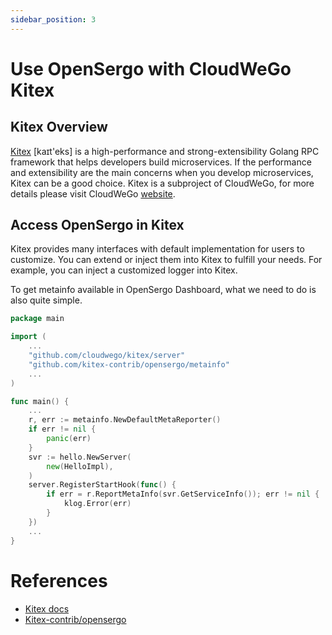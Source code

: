 ```yaml
---
sidebar_position: 3
---
```


# Use OpenSergo with CloudWeGo Kitex

## Kitex Overview

[Kitex](https://github.com/cloudwego/kitex) [kaɪt'eks] is a high-performance and strong-extensibility Golang RPC framework that helps developers build microservices. 
If the performance and extensibility are the main concerns when you develop microservices, Kitex can be a good choice.
Kitex is a subproject of CloudWeGo, for more details please visit CloudWeGo [website](https://www.cloudwego.io/).

## Access OpenSergo in Kitex

Kitex provides many interfaces with default implementation for users to customize. You can extend or inject them into Kitex to fulfill your needs. For example, you can inject a customized logger into Kitex.

To get metainfo available in OpenSergo Dashboard, what we need to do is also quite simple.

```go
package main

import (
	...
	"github.com/cloudwego/kitex/server"
	"github.com/kitex-contrib/opensergo/metainfo"
	...
)

func main() {
	...
	r, err := metainfo.NewDefaultMetaReporter()
	if err != nil {
		panic(err)
	}
	svr := hello.NewServer(
		new(HelloImpl),
	)
	server.RegisterStartHook(func() {
		if err = r.ReportMetaInfo(svr.GetServiceInfo()); err != nil {
			klog.Error(err)
		}
	})
	...
}
```

# References
- [Kitex docs](https://www.cloudwego.io/docs/kitex/)
- [Kitex-contrib/opensergo](https://github.com/kitex-contrib/opensergo)
